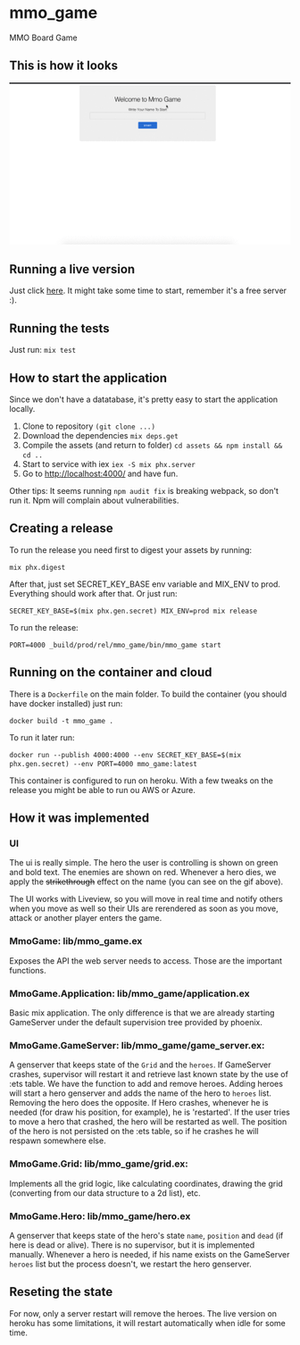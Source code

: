 # mmo_game
MMO Board Game

## This is how it looks
![](demo_mmo_game.gif)

## Running a live version

Just click [here](https://morning-eyrie-68469.herokuapp.com).
It might take some time to start, remember it's a free server :).

## Running the tests

Just run: `mix test`

## How to start the application

Since we don't have a datatabase, it's pretty easy to start the application locally.

1. Clone to repository `(git clone ...)`
2. Download the dependencies `mix deps.get`
3. Compile the assets (and return to folder) `cd assets && npm install && cd ..`
4. Start to service with iex `iex -S mix phx.server`
5. Go to [http://localhost:4000/](http://localhost:4000/) and have fun.

Other tips: It seems running `npm audit fix` is breaking webpack, so don't run it. Npm will complain about vulnerabilities.

## Creating a release

To run the release you need first to digest your assets by running:

```
mix phx.digest
```

After that, just set SECRET_KEY_BASE env variable and MIX_ENV to prod. Everything should work after that.
Or just run: 

```
SECRET_KEY_BASE=$(mix phx.gen.secret) MIX_ENV=prod mix release
```

To run the release:

```
PORT=4000 _build/prod/rel/mmo_game/bin/mmo_game start
```

## Running on the container and cloud

There is a `Dockerfile` on the main folder.
To build the container (you should have docker installed) just run: 

```
docker build -t mmo_game .
```

To run it later run:
```
docker run --publish 4000:4000 --env SECRET_KEY_BASE=$(mix phx.gen.secret) --env PORT=4000 mmo_game:latest 
```

This container is configured to run on heroku. With a few tweaks on the release you might be able to run ou AWS or Azure.

## How it was implemented

### UI

The ui is really simple. The hero the user is controlling is shown on green and bold text. The enemies are shown on red.
Whenever a hero dies, we apply the ~~strikethrough~~ effect on the name (you can see on the gif above).

The UI works with Liveview, so you will move in real time and notify others when you move as well so their UIs are rerendered as soon as you move, attack or another player enters the game.

### MmoGame: lib/mmo_game.ex

Exposes the API the web server needs to access. Those are the important functions.

### MmoGame.Application: lib/mmo_game/application.ex 

Basic mix application. The only difference is that we are already starting GameServer under the default supervision tree provided by phoenix.

### MmoGame.GameServer: lib/mmo_game/game_server.ex:

A genserver that keeps state of the `Grid` and the `heroes`.
If GameServer crashes, supervisor will restart it and retrieve last known state by the use of :ets table.
We have the function to add and remove heroes. Adding heroes will start a hero genserver and adds the name of the hero to `heroes` list. Removing the hero does the opposite.
If Hero crashes, whenever he is needed (for draw his position, for example), he is 'restarted'. If the user tries to move a hero that crashed, the hero will be restarted as well. The position of the hero is not persisted on the :ets table, so if he crashes he will respawn somewhere else.

### MmoGame.Grid: lib/mmo_game/grid.ex:

Implements all the grid logic, like calculating coordinates, drawing the grid (converting from our data structure to a 2d list), etc.

### MmoGame.Hero: lib/mmo_game/hero.ex

A genserver that keeps state of the hero's state `name`, `position` and `dead` (if here is dead or alive).
There is no supervisor, but it is implemented manually. Whenever a hero is needed, if his name exists on the GameServer `heroes` list but the process doesn't, we restart the hero genserver.

## Reseting the state

For now, only a server restart will remove the heroes. 
The live version on heroku has some limitations, it will restart automatically when idle for some time.